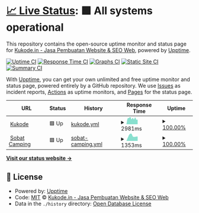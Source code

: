 # [📈 Live Status](https://lab.kukode.com): <!--live status--> **🟩 All systems operational**

This repository contains the open-source uptime monitor and status page for [Kukode.in - Jasa Pembuatan Website & SEO Web](https://kukode.in), powered by [Upptime](https://github.com/upptime/upptime).

[![Uptime CI](https://github.com/kukodein/uptime/workflows/Uptime%20CI/badge.svg)](https://github.com/kukodein/uptime/actions?query=workflow%3A%22Uptime+CI%22)
[![Response Time CI](https://github.com/kukodein/uptime/workflows/Response%20Time%20CI/badge.svg)](https://github.com/kukodein/uptime/actions?query=workflow%3A%22Response+Time+CI%22)
[![Graphs CI](https://github.com/kukodein/uptime/workflows/Graphs%20CI/badge.svg)](https://github.com/kukodein/uptime/actions?query=workflow%3A%22Graphs+CI%22)
[![Static Site CI](https://github.com/kukodein/uptime/workflows/Static%20Site%20CI/badge.svg)](https://github.com/kukodein/uptime/actions?query=workflow%3A%22Static+Site+CI%22)
[![Summary CI](https://github.com/kukodein/uptime/workflows/Summary%20CI/badge.svg)](https://github.com/kukodein/uptime/actions?query=workflow%3A%22Summary+CI%22)

With [Upptime](https://upptime.js.org), you can get your own unlimited and free uptime monitor and status page, powered entirely by a GitHub repository. We use [Issues](https://github.com/kukodein/uptime/issues) as incident reports, [Actions](https://github.com/kukodein/uptime/actions) as uptime monitors, and [Pages](https://lab.kukode.com) for the status page.

<!--start: status pages-->
<!-- This summary is generated by Upptime (https://github.com/upptime/upptime) -->
<!-- Do not edit this manually, your changes will be overwritten -->
<!-- prettier-ignore -->
| URL | Status | History | Response Time | Uptime |
| --- | ------ | ------- | ------------- | ------ |
| <img alt="" src="https://icons.duckduckgo.com/ip3/kukode.com.ico" height="13"> [Kukode](https://kukode.com) | 🟩 Up | [kukode.yml](https://github.com/kukodein/uptime/commits/HEAD/history/kukode.yml) | <details><summary><img alt="Response time graph" src="./graphs/kukode/response-time-week.png" height="20"> 2981ms</summary><br><a href="https://lab.kukode.com/uptime/history/kukode"><img alt="Response time 1892" src="https://img.shields.io/endpoint?url=https%3A%2F%2Fraw.githubusercontent.com%2Fkukodein%2Fuptime%2FHEAD%2Fapi%2Fkukode%2Fresponse-time.json"></a><br><a href="https://lab.kukode.com/uptime/history/kukode"><img alt="24-hour response time 2595" src="https://img.shields.io/endpoint?url=https%3A%2F%2Fraw.githubusercontent.com%2Fkukodein%2Fuptime%2FHEAD%2Fapi%2Fkukode%2Fresponse-time-day.json"></a><br><a href="https://lab.kukode.com/uptime/history/kukode"><img alt="7-day response time 2981" src="https://img.shields.io/endpoint?url=https%3A%2F%2Fraw.githubusercontent.com%2Fkukodein%2Fuptime%2FHEAD%2Fapi%2Fkukode%2Fresponse-time-week.json"></a><br><a href="https://lab.kukode.com/uptime/history/kukode"><img alt="30-day response time 2795" src="https://img.shields.io/endpoint?url=https%3A%2F%2Fraw.githubusercontent.com%2Fkukodein%2Fuptime%2FHEAD%2Fapi%2Fkukode%2Fresponse-time-month.json"></a><br><a href="https://lab.kukode.com/uptime/history/kukode"><img alt="1-year response time 1892" src="https://img.shields.io/endpoint?url=https%3A%2F%2Fraw.githubusercontent.com%2Fkukodein%2Fuptime%2FHEAD%2Fapi%2Fkukode%2Fresponse-time-year.json"></a></details> | <details><summary><a href="https://lab.kukode.com/uptime/history/kukode">100.00%</a></summary><a href="https://lab.kukode.com/uptime/history/kukode"><img alt="All-time uptime 99.93%" src="https://img.shields.io/endpoint?url=https%3A%2F%2Fraw.githubusercontent.com%2Fkukodein%2Fuptime%2FHEAD%2Fapi%2Fkukode%2Fuptime.json"></a><br><a href="https://lab.kukode.com/uptime/history/kukode"><img alt="24-hour uptime 100.00%" src="https://img.shields.io/endpoint?url=https%3A%2F%2Fraw.githubusercontent.com%2Fkukodein%2Fuptime%2FHEAD%2Fapi%2Fkukode%2Fuptime-day.json"></a><br><a href="https://lab.kukode.com/uptime/history/kukode"><img alt="7-day uptime 100.00%" src="https://img.shields.io/endpoint?url=https%3A%2F%2Fraw.githubusercontent.com%2Fkukodein%2Fuptime%2FHEAD%2Fapi%2Fkukode%2Fuptime-week.json"></a><br><a href="https://lab.kukode.com/uptime/history/kukode"><img alt="30-day uptime 99.97%" src="https://img.shields.io/endpoint?url=https%3A%2F%2Fraw.githubusercontent.com%2Fkukodein%2Fuptime%2FHEAD%2Fapi%2Fkukode%2Fuptime-month.json"></a><br><a href="https://lab.kukode.com/uptime/history/kukode"><img alt="1-year uptime 99.93%" src="https://img.shields.io/endpoint?url=https%3A%2F%2Fraw.githubusercontent.com%2Fkukodein%2Fuptime%2FHEAD%2Fapi%2Fkukode%2Fuptime-year.json"></a></details>
| <img alt="" src="https://icons.duckduckgo.com/ip3/sobatcamping.com.ico" height="13"> [Sobat Camping](https://sobatcamping.com) | 🟩 Up | [sobat-camping.yml](https://github.com/kukodein/uptime/commits/HEAD/history/sobat-camping.yml) | <details><summary><img alt="Response time graph" src="./graphs/sobat-camping/response-time-week.png" height="20"> 1353ms</summary><br><a href="https://lab.kukode.com/uptime/history/sobat-camping"><img alt="Response time 1249" src="https://img.shields.io/endpoint?url=https%3A%2F%2Fraw.githubusercontent.com%2Fkukodein%2Fuptime%2FHEAD%2Fapi%2Fsobat-camping%2Fresponse-time.json"></a><br><a href="https://lab.kukode.com/uptime/history/sobat-camping"><img alt="24-hour response time 1196" src="https://img.shields.io/endpoint?url=https%3A%2F%2Fraw.githubusercontent.com%2Fkukodein%2Fuptime%2FHEAD%2Fapi%2Fsobat-camping%2Fresponse-time-day.json"></a><br><a href="https://lab.kukode.com/uptime/history/sobat-camping"><img alt="7-day response time 1353" src="https://img.shields.io/endpoint?url=https%3A%2F%2Fraw.githubusercontent.com%2Fkukodein%2Fuptime%2FHEAD%2Fapi%2Fsobat-camping%2Fresponse-time-week.json"></a><br><a href="https://lab.kukode.com/uptime/history/sobat-camping"><img alt="30-day response time 1325" src="https://img.shields.io/endpoint?url=https%3A%2F%2Fraw.githubusercontent.com%2Fkukodein%2Fuptime%2FHEAD%2Fapi%2Fsobat-camping%2Fresponse-time-month.json"></a><br><a href="https://lab.kukode.com/uptime/history/sobat-camping"><img alt="1-year response time 1249" src="https://img.shields.io/endpoint?url=https%3A%2F%2Fraw.githubusercontent.com%2Fkukodein%2Fuptime%2FHEAD%2Fapi%2Fsobat-camping%2Fresponse-time-year.json"></a></details> | <details><summary><a href="https://lab.kukode.com/uptime/history/sobat-camping">100.00%</a></summary><a href="https://lab.kukode.com/uptime/history/sobat-camping"><img alt="All-time uptime 100.00%" src="https://img.shields.io/endpoint?url=https%3A%2F%2Fraw.githubusercontent.com%2Fkukodein%2Fuptime%2FHEAD%2Fapi%2Fsobat-camping%2Fuptime.json"></a><br><a href="https://lab.kukode.com/uptime/history/sobat-camping"><img alt="24-hour uptime 100.00%" src="https://img.shields.io/endpoint?url=https%3A%2F%2Fraw.githubusercontent.com%2Fkukodein%2Fuptime%2FHEAD%2Fapi%2Fsobat-camping%2Fuptime-day.json"></a><br><a href="https://lab.kukode.com/uptime/history/sobat-camping"><img alt="7-day uptime 100.00%" src="https://img.shields.io/endpoint?url=https%3A%2F%2Fraw.githubusercontent.com%2Fkukodein%2Fuptime%2FHEAD%2Fapi%2Fsobat-camping%2Fuptime-week.json"></a><br><a href="https://lab.kukode.com/uptime/history/sobat-camping"><img alt="30-day uptime 100.00%" src="https://img.shields.io/endpoint?url=https%3A%2F%2Fraw.githubusercontent.com%2Fkukodein%2Fuptime%2FHEAD%2Fapi%2Fsobat-camping%2Fuptime-month.json"></a><br><a href="https://lab.kukode.com/uptime/history/sobat-camping"><img alt="1-year uptime 100.00%" src="https://img.shields.io/endpoint?url=https%3A%2F%2Fraw.githubusercontent.com%2Fkukodein%2Fuptime%2FHEAD%2Fapi%2Fsobat-camping%2Fuptime-year.json"></a></details>

<!--end: status pages-->

[**Visit our status website →**](https://lab.kukode.com)

## 📄 License

- Powered by: [Upptime](https://github.com/upptime/upptime)
- Code: [MIT](./LICENSE) © [Kukode.in - Jasa Pembuatan Website & SEO Web](https://kukode.in)
- Data in the `./history` directory: [Open Database License](https://opendatacommons.org/licenses/odbl/1-0/)
